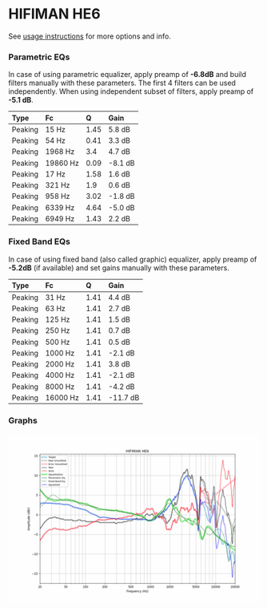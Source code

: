 # HIFIMAN HE6
See [usage instructions](https://github.com/jaakkopasanen/AutoEq#usage) for more options and info.

### Parametric EQs
In case of using parametric equalizer, apply preamp of **-6.8dB** and build filters manually
with these parameters. The first 4 filters can be used independently.
When using independent subset of filters, apply preamp of **-5.1 dB**.

| Type    | Fc       |    Q | Gain    |
|:--------|:---------|:-----|:--------|
| Peaking | 15 Hz    | 1.45 | 5.8 dB  |
| Peaking | 54 Hz    | 0.41 | 3.3 dB  |
| Peaking | 1968 Hz  | 3.4  | 4.7 dB  |
| Peaking | 19860 Hz | 0.09 | -8.1 dB |
| Peaking | 17 Hz    | 1.58 | 1.6 dB  |
| Peaking | 321 Hz   | 1.9  | 0.6 dB  |
| Peaking | 958 Hz   | 3.02 | -1.8 dB |
| Peaking | 6339 Hz  | 4.64 | -5.0 dB |
| Peaking | 6949 Hz  | 1.43 | 2.2 dB  |

### Fixed Band EQs
In case of using fixed band (also called graphic) equalizer, apply preamp of **-5.2dB**
(if available) and set gains manually with these parameters.

| Type    | Fc       |    Q | Gain     |
|:--------|:---------|:-----|:---------|
| Peaking | 31 Hz    | 1.41 | 4.4 dB   |
| Peaking | 63 Hz    | 1.41 | 2.7 dB   |
| Peaking | 125 Hz   | 1.41 | 1.5 dB   |
| Peaking | 250 Hz   | 1.41 | 0.7 dB   |
| Peaking | 500 Hz   | 1.41 | 0.5 dB   |
| Peaking | 1000 Hz  | 1.41 | -2.1 dB  |
| Peaking | 2000 Hz  | 1.41 | 3.8 dB   |
| Peaking | 4000 Hz  | 1.41 | -2.1 dB  |
| Peaking | 8000 Hz  | 1.41 | -4.2 dB  |
| Peaking | 16000 Hz | 1.41 | -11.7 dB |

### Graphs
![](./HIFIMAN%20HE6.png)